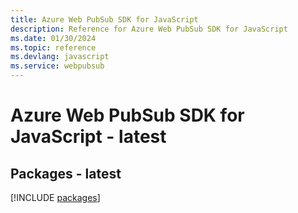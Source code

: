 ```yaml
---
title: Azure Web PubSub SDK for JavaScript
description: Reference for Azure Web PubSub SDK for JavaScript
ms.date: 01/30/2024
ms.topic: reference
ms.devlang: javascript
ms.service: webpubsub
---
```

# Azure Web PubSub SDK for JavaScript - latest
## Packages - latest
[!INCLUDE [packages](web-pubsub-index.md)]